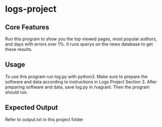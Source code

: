 # logs-project
## Core Features
Run this program to show you the top viewed pages, most popular authors, and days with errors over 1%. It runs querys on the news database to get these results.

## Usage
To use this program run log.py with python3. Make sure to prepare the software and data according to instructions in Logs Project Section 3. After preparing software and data, save log.py in /vagrant. Then the program should run.

## Expected Output
Refer to output.txt in this project folder



